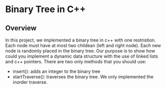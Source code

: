 # Binary Tree in C++ 

## Overview
In this project, we implemented a binary tree in c++ with one restristion. Each node must have at most two childean (left and right
node). Each new node is randomly placed in the binary tree. Our purpose is to show how could you implement a dynamic data structure with the use of linked lists and c++ pointers. There are two only methods that you should use:
- insert(): adds an integer to the binary tree
- startTraverse(): traverses the binary tree. We only implemented the inorder traverse. 



